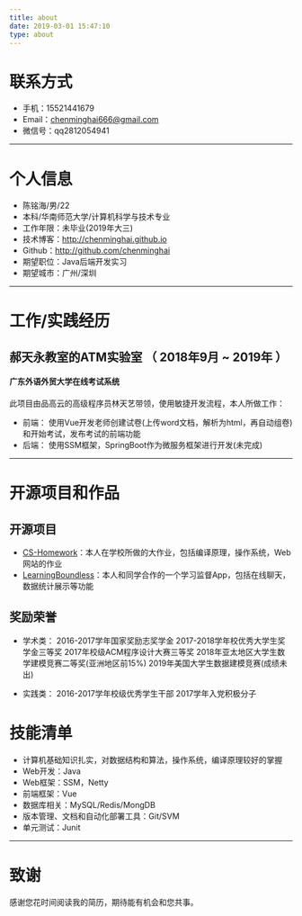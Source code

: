 ```yaml
---
title: about
date: 2019-03-01 15:47:10
type: about
---
```


# 联系方式

- 手机：15521441679
- Email：chenminghai666@gmail.com
- 微信号：qq2812054941

---

# 个人信息

 - 陈铭海/男/22 
 - 本科/华南师范大学/计算机科学与技术专业
 - 工作年限：未毕业(2019年大三)
 - 技术博客：http://chenminghai.github.io
 - Github：http://github.com/chenminghai
 - 期望职位：Java后端开发实习
 - 期望城市：广州/深圳

---

# 工作/实践经历

## 郝天永教室的ATM实验室 （ 2018年9月 ~ 2019年 ）

#### 广东外语外贸大学在线考试系统
此项目由品高云的高级程序员林天艺带领，使用敏捷开发流程，本人所做工作：
- 前端：
使用Vue开发老师创建试卷(上传word文档，解析为html，再自动组卷)和开始考试，发布考试的前端功能
- 后端：
使用SSM框架，SpringBoot作为微服务框架进行开发(未完成)

---

# 开源项目和作品

## 开源项目
 - [CS-Homework](https://github.com/chenminghai/CS-Homework)：本人在学校所做的大作业，包括编译原理，操作系统，Web网站的作业
 - [LearningBoundless](https://github.com/android-app-development-course/2018-16-LearningBoundless)：本人和同学合作的一个学习监督App，包括在线聊天，数据统计展示等功能

## 奖励荣誉
- 学术类：
2016-2017学年国家奖励志奖学金
2017-2018学年校优秀大学生奖学金三等奖
2017年校级ACM程序设计大赛三等奖
2018年亚太地区大学生数学建模竞赛二等奖(亚洲地区前15%)
2019年美国大学生数据建模竞赛(成绩未出)

- 实践类：
2016-2017学年校级优秀学生干部
2017学年入党积极分子

# 技能清单
- 计算机基础知识扎实，对数据结构和算法，操作系统，编译原理较好的掌握
- Web开发：Java
- Web框架：SSM，Netty
- 前端框架：Vue
- 数据库相关：MySQL/Redis/MongDB
- 版本管理、文档和自动化部署工具：Git/SVM
- 单元测试：Junit

---

# 致谢
感谢您花时间阅读我的简历，期待能有机会和您共事。

